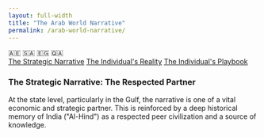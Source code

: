 ```yaml
---
layout: full-width
title: "The Arab World Narrative"
permalink: /arab-world-narrative/
---
```


<div class="flag-container">
  <span title="United Arab Emirates" role="img" aria-label="United Arab Emirates Flag">🇦🇪</span>
  <span title="Saudi Arabia" role="img" aria-label="Saudi Arabia Flag">🇸🇦</span>
  <span title="Egypt" role="img" aria-label="Egypt Flag">🇪🇬</span>
  <span title="Qatar" role="img" aria-label="Qatar Flag">🇶🇦</span>
</div>

<div class="master-detail-container">
  <div class="master-pane">
    <a href="#strategic" class="master-link active">The Strategic Narrative</a>
    <a href="#reality" class="master-link">The Individual's Reality</a>
    <a href="#playbook" class="master-link">The Individual's Playbook</a>
  </div>
  <div class="detail-pane">
    <div id="strategic" class="detail-content">
      <h3>The Strategic Narrative: The Respected Partner</h3>
      <p>At the state level, particularly in the Gulf, the narrative is one of a vital economic and strategic partner. This is reinforced by a deep historical memory of India ("Al-Hind") as a respected peer civilization and a source of knowledge.</p>
    </div>
    <div id="reality" class="detail-content" style="display:none;">
      <h3>The Individual's Reality: The Stratified Experience</h3>
      <p>Your on-the-ground experience will be <strong>radically</strong> different depending on your profession and passport. The Arab world, particularly the Gulf, is a highly stratified society, and your treatment will reflect your perceived status.</p>
      <ul>
        <li><strong>The "Professional Equal":</strong> If you are a highly-skilled professional (a doctor, engineer, manager), you are likely to be treated with a high degree of respect, as an equal. The historical narrative of respect for Indian intellect kicks in.</li>
        <li><strong>The "Service Class":</strong> If you are a blue-collar or service worker, you are likely to face the harsh, often dehumanizing, reality of the Kafala system. You will be viewed as part of a disposable labor force.</li>
        <li><strong>The Political Friction:</strong> Regardless of your status, you may encounter friction on political or religious issues, particularly concerning Kashmir or domestic Indian politics.</li>
      </ul>
    </div>
    <div id="playbook" class="detail-content" style="display:none;">
      <h3>The Individual's Playbook</h3>
      <ol>
        <li><strong>Be Acutely Aware of the Hierarchy:</strong> This is the most important rule for self-preservation. Understand that this is a deeply hierarchical society. Your interactions will be defined by your perceived status.</li>
        <li><strong>Leverage the Historical Narrative:</strong> In professional settings, gently referencing the deep history of India-Arab trade and intellectual exchange is a powerful way to frame the relationship as one of equals.</li>
        <li><strong>Avoid Political Debates:</strong> You are unlikely to win a debate on Kashmir or Indian domestic politics. It is often wiser to politely deflect.</li>
        <li><strong>The Duty of Advocacy:</strong> If you are in a position of privilege, you have a profound moral duty to advocate for the fair treatment and rights of the Indian workers who do not have your status. Their reality is a part of the Indian narrative, and to ignore it is a betrayal.</li>
      </ol>
    </div>
  </div>
</div>

<script>
  const links = document.querySelectorAll('.master-link');
  const contents = document.querySelectorAll('.detail-content');

  links.forEach(link => {
    link.addEventListener('click', function(e) {
      e.preventDefault();
      const targetId = this.getAttribute('href').substring(1);

      links.forEach(l => l.classList.remove('active'));
      this.classList.add('active');

      contents.forEach(content => {
        if (content.id === targetId) {
          content.style.display = 'block';
        } else {
          content.style.display = 'none';
        }
      });
    });
  });
</script>